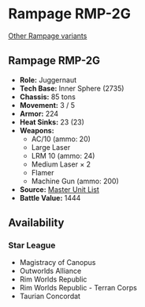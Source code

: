 # Rampage RMP-2G 

[Other Rampage variants](../rampage.md) 

## Rampage RMP-2G 

- **Role:** Juggernaut 
- **Tech Base:** Inner Sphere (2735) 
- **Chassis:** 85 tons 
- **Movement:** 3 / 5 
- **Armor:** 224 
- **Heat Sinks:** 23 (23) 
- **Weapons:** 
  - AC/10 (ammo: 20) 
  - Large Laser 
  - LRM 10 (ammo: 24) 
  - Medium Laser × 2 
  - Flamer 
  - Machine Gun (ammo: 200) 
- **Source:** [Master Unit List](http://masterunitlist.info/Unit/Details/2635/rampage-rmp-2g) 
- **Battle Value:** 1444 

## Availability 

### Star League 

- Magistracy of Canopus 
- Outworlds Alliance 
- Rim Worlds Republic 
- Rim Worlds Republic - Terran Corps 
- Taurian Concordat 

